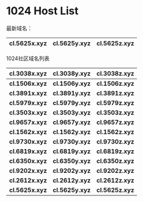 # 1024 Host List
最新域名：

| cl.5625x.xyz | cl.5625y.xyz | cl.5625z.xyz |
| ---- | ---- | ---- |

1024社区域名列表

| cl.3038x.xyz | cl.3038y.xyz | cl.3038z.xyz |
| :---: | :---: | :---: |
| **cl.1506x.xyz** | **cl.1506y.xyz** | **cl.1506z.xyz** |
| **cl.3891x.xyz** | **cl.3891y.xyz** | **cl.3891z.xyz** |
| **cl.5979x.xyz** | **cl.5979y.xyz** | **cl.5979z.xyz** |
| **cl.3503x.xyz** | **cl.3503y.xyz** | **cl.3503z.xyz** |
| **cl.9657x.xyz** | **cl.9657y.xyz** | **cl.9657z.xyz** |
| **cl.1562x.xyz** | **cl.1562y.xyz** | **cl.1562z.xyz** |
| **cl.9730x.xyz** | **cl.9730y.xyz** | **cl.9730z.xyz** |
| **cl.6819x.xyz** | **cl.6819y.xyz** | **cl.6819z.xyz** |
| **cl.6350x.xyz** | **cl.6350y.xyz** | **cl.6350z.xyz** |
| **cl.9202x.xyz** | **cl.9202y.xyz** | **cl.9202z.xyz** |
| **cl.2612x.xyz** | **cl.2612y.xyz** | **cl.2612z.xyz** |
| **cl.5625x.xyz** | **cl.5625y.xyz** | **cl.5625z.xyz** |
